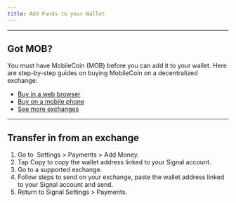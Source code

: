 ```yaml
---
title: Add Funds to your Wallet
---
```

* * * * *

Got MOB?
----------------------------
You must have MobileCoin (MOB) before you can add it to your wallet. Here are step-by-step guides on buying MobileCoin on a decentralized exchange:
- [Buy in a web browser](/overview/how-to-buy-mobilecoin/fennec)
- [Buy on a mobile phone](/overview/how-to-buy-mobilecoin/mixin)
- [See more exchanges](/ecosystem)

* * * * *

Transfer in from an exchange
----------------------------
1.  Go to  Settings > Payments > Add Money.
2.  Tap Copy to copy the wallet address linked to your Signal account.
3.  Go to a supported exchange.
4.  Follow steps to send on your exchange, paste the wallet address linked to your Signal account and send.
5.  Return to Signal Settings > Payments.
